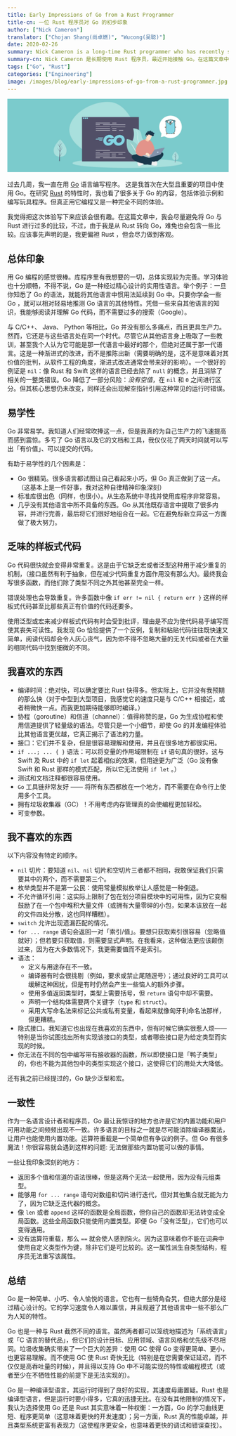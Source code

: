 ```yaml
---
title: Early Impressions of Go from a Rust Programmer
title-cn: 一位 Rust 程序员对 Go 的初步印象
author: ["Nick Cameron"]
translator: ["Chojan Shang(尚卓燃)", "Wucong(吴聪)"]
date: 2020-02-26
summary: Nick Cameron is a long-time Rust programmer who has recently started using Go. In this post, he talks about his early impressions of Go. Read this post to learn more.
summary-cn: Nick Cameron 是长期使用 Rust 程序员，最近开始接触 Go。在这篇文章中，他谈论了他对 Go 的初步印象。阅读这篇文章以了解更多信息。
tags: ["Go", "Rust"]
categories: ["Engineering"]
image: /images/blog/early-impressions-of-go-from-a-rust-programmer.jpg
---
```


![Early impressions of Go from a Rust programmer](media/early-impressions-of-go-from-a-rust-programmer.jpg)

过去几周，我一直在用 [Go](<https://en.wikipedia.org/wiki/Go_(programming_language)>) 语言编写程序。 这是我首次在大型且重要的项目中使用 Go。在研究 [Rust](<https://en.wikipedia.org/wiki/Rust_(programming_language)>) 的特性时，我也看了很多关于 Go 的内容，包括体验示例和编写玩具程序。但真正用它编程又是一种完全不同的体验。

我觉得把这次体验写下来应该会很有趣。在这篇文章中，我会尽量避免将 Go 与 Rust 进行过多的比较，不过，由于我是从 Rust 转向 Go，难免也会包含一些比较。应该事先声明的是，我更偏袒 Rust ，但会尽力做到客观。

## 总体印象

用 Go 编程的感觉很棒。库程序里有我想要的一切，总体实现较为完善。学习体验也十分顺畅，不得不说，Go 是一种经过精心设计的实用性语言。举个例子：一旦你知悉了 Go 的语法，就能将其他语言中惯用法延续到 Go 中。只要你学会一些 Go ，就可以相对轻易地推测 Go 语言的其他特性。凭借一些来自其他语言的知识，我能够阅读并理解 Go 代码，而不需要过多的搜索（Google）。

与 C/C++、 Java、 Python 等相比，Go 并没有那么多痛点，而且更具生产力。然而，它还是与这些语言处在同一个时代。尽管它从其他语言身上吸取了一些教训，甚至我个人认为它可能是那一代语言中最好的那个，但绝对还属于那一代语言。这是一种渐进式的改进，而不是推陈出新（需要明确的是，这不是意味着对其价值的批判，从软件工程的角度，渐进式改进通常会带来好的影响）。一个很好的例证是 `nil`：像 Rust 和 Swift 这样的语言已经去除了 `null` 的概念，并且消除了相关的一整类错误。Go 降低了一部分风险：_没有空值_，在 `nil` 和 `0` 之间进行区分。但其核心思想仍未改变，同样还会出现解空指针引用这种常见的运行时错误。

## 易学性

Go 非常易学。我知道人们经常吹捧这一点，但是我真的为自己生产力的飞速提高而感到震惊。多亏了 Go 语言以及它的文档和工具，我仅仅花了两天时间就可以写出「有价值」、可以提交的代码。

有助于易学性的几个因素是：

- Go 很精简。很多语言都试图让自己看起来小巧，但 Go 真正做到了这一点。（这基本上是一件好事，我对这种自律精神印象深刻）
- 标准库很出色（同样，也很小）。从生态系统中寻找并使用库程序非常容易。
- 几乎没有其他语言中所不具备的东西。Go 从其他既存语言中提取了很多内容，并进行完善，最后将它们很好地组合在一起。它在避免标新立异这一方面做了极大努力。

## 乏味的样板式代码

Go 代码很快就会变得非常重复。这是由于它缺乏宏或者泛型这种用于减少重复的机制，（接口虽然有利于抽象，但在减少代码重复方面作用没有那么大)。最终我会写很多函数，而他们除了类型不同之外其他甚至完全一样。

错误处理也会导致重复。许多函数中像 `if err != nil { return err }` 这样的样板式代码甚至比那些真正有价值的代码还要多。

使用泛型或宏来减少样板式代码有时会受到批评，理由是不应为使代码易于编写而使其丧失可读性。我发现 Go 恰恰提供了一个反例，复制和粘贴代码往往既快速又简单，阅读代码却会令人灰心丧气，因为你不得不忽略大量的无关代码或者在大量的相同代码中找到细微的不同。

## 我喜欢的东西

- 编译时间：绝对快，可以确定要比 Rust 快得多。但实际上，它并没有我预期的那么快（对于中型到大型项目，我感觉它的速度只是与 C/C++ 相接近，或者稍微快一点。而我更加期待能够即时编译。）
- 协程（goroutine）和信道（channel）：值得称赞的是，Go 为生成协程和使用信道提供了轻量级的语法。尽管只是一个小细节，却使 Go 的并发编程体验比其他语言更优越，它真正揭示了语法的力量。
- 接口：它们并不复杂，但是很容易理解和使用，并且在很多地方都很实用。
- `if ...; ... { }` 语法：可以将变量的作用域限制在 `if` 语句真的很好。这与 Swift 及 Rust 中的 `if let` 起着相似的效果，但用途更为广泛（Go 没有像 Swift 和 Rust 那样的模式匹配，所以它无法使用 `if let` 。）
- 测试和文档注释都很容易使用。
- `Go` 工具链非常友好 —— 将所有东西都放在一个地方，而不需要在命令行上使用多个工具。
- 拥有垃圾收集器（GC）！不用考虑内存管理真的会使编程更加轻松。
- 可变参数。

## 我不喜欢的东西

以下内容没有特定的顺序。

- `nil` 切片：要知道 `nil`、`nil` 切片和空切片三者都不相同，我敢保证我们只需要其中的两个，而不需要第三个。
- 枚举类型并不是第一公民：使用常量模拟枚举让人感觉是一种倒退。
- 不允许循环引用：这实际上限制了包在划分项目模块中的可用性，因为它变相鼓励了在一个包中堆积大量文件（或拥有大量零碎的小包，如果本该放在一起的文件四处分散，这也同样糟糕）。
- `switch` 允许出现遗漏匹配的情况。
- `for ... range` 语句会返回一对「索引/值」。要想只获取索引很容易（忽略值就好）；但若要只获取值，则需要显式声明。在我看来，这种做法更应该颠倒过来，因为在大多数情况下，我更需要值而不是索引。
- 语法：
  - 定义与用途存在不一致。
  - 编译器有时会很挑剔（例如，要求或禁止尾随逗号）；通过良好的工具可以缓解这种困扰，但是有时仍然会产生一些恼人的额外步骤。
  - 使用多值返回类型时，类型上需要括号，但 `return` 语句中却不需要。
  - 声明一个结构体需要两个关键字（`type` 和 `struct`）。
  - 采用大写命名法来标记公共或私有变量，看起来就像匈牙利命名法那样，但更糟糕。
- 隐式接口。我知道它也出现在我喜欢的东西中，但有时候它确实很惹人烦——特别是当你试图找出所有实现该接口的类型，或者哪些接口是为给定类型而实现的时候。
- 你无法在不同的包中编写带有接收器的函数，所以即使接口是「鸭子类型」的，你也不能为其他包中的类型实现这个接口，这使得它们的用处大大降低。

还有我之前已经提过的，Go 缺少泛型和宏。

## 一致性

作为一名语言设计者和程序员，Go 最让我惊讶的地方也许是它的内置功能和用户可用功能之间频频出现不一致。许多语言的目标之一就是尽可能消除编译器魔法，让用户也能使用内置功能。运算符重载是一个简单但有争议的例子。但 Go 有很多魔法！你很容易就会遇到这样的问题: 无法做那些内置功能可以做的事情。

一些让我印象深刻的地方：

- 返回多个值和信道的语法很棒，但是这两个无法一起使用，因为没有元组类型。
- 能够用 `for ... range` 语句对数组和切片进行迭代，但对其他集合就无能为力了，因为它缺乏迭代器的概念。
- 像 `len` 或者 `append` 这样的函数是全局函数，但你自己的函数却无法转变成全局函数。这些全局函数只能使用内置类型。即便 Go「没有泛型」，它们也可以变得通用。
- 没有运算符重载，那么 `==` 就会使人感到恼火。因为这意味着你不能在词典中使用自定义类型作为键，除非它们是可比较的。这一属性派生自类型结构，程序员无法重写该属性。

## 总结

Go 是一种简单、小巧、令人愉悦的语言。它也有一些犄角旮旯，但绝大部分是经过精心设计的。它的学习速度令人难以置信，并且规避了其他语言中一些不那么广为人知的特性。

Go 也是一种与 Rust 截然不同的语言。虽然两者都可以笼统地描述为「系统语言」或「C 语言的替代品」，但它们的设计目标、应用领域、语言风格和优先级不尽相同。垃圾收集确实带来了一个巨大的差异：使用 GC 使得 Go 变得更简单、更小，也更容易理解。而不使用 GC 使 Rust 奇快无比（特别是在您需要保证延迟，而不仅仅是高吞吐量的时候），并且得以支持 Go 中不可能实现的特性或编程模式（或者至少在不牺牲性能的前提下是无法实现的）。

Go 是一种编译型语言，其运行时得到了良好的实现，其速度毋庸置疑。Rust 也是编译型语言，但是运行时要小得多，它真的迅捷无比。在没有其他限制的情况下，我认为选择使用 Go 还是 Rust 其实意味着一种权衡：一方面，Go 的学习曲线更短、程序更简单（这意味着更快的开发速度）；另一方面，Rust 真的性能卓越，并且类型系统更富有表现力（这使程序更安全，也意味着更快的调试和错误查找）。
